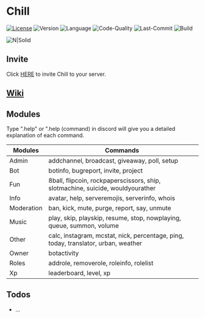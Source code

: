 # Chill

[![License](https://img.shields.io/github/license/mirko93s/Chill)](https://opensource.org/licenses/Apache-2.0)
![Version](https://img.shields.io/github/package-json/v/mirko93s/Chill)
![Language](https://img.shields.io/github/languages/top/mirko93s/Chill)
![Code-Quality](https://img.shields.io/codefactor/grade/github/mirko93s/Chill)
![Last-Commit](https://img.shields.io/github/last-commit/mirko93s/Chill)
![Build](https://img.shields.io/appveyor/ci/mirko93s/chill)

![N|Solid](https://cdn.discordapp.com/avatars/605894942275141672/444631c52d3b76e6c3ed70be25cf0222.png?size=128)

## Invite
Click [HERE](https://www.mirko93s.it/) to invite Chill to your server.


## [Wiki](https://github.com/mirko93s/Chill/wiki)

## Modules
Type ".help" or ".help (command) in discord will give you a detailed explanation of each command.

| Modules | Commands |
| ------ | ------ |
| Admin | addchannel, broadcast, giveaway, poll, setup |
| Bot | botinfo, bugreport, invite, project |
| Fun | 8ball, flipcoin, rockpaperscissors, ship, slotmachine, suicide, wouldyourather |
| Info | avatar, help, serveremojis, serverinfo, whois |
| Moderation | ban, kick, mute, purge, report, say, unmute |
| Music | play, skip, playskip, resume, stop, nowplaying, queue, summon, volume |
| Other | calc, instagram, mcstat, nick, percentage, ping, today, translator, urban, weather |
| Owner | botactivity |
| Roles | addrole, removerole, roleinfo, rolelist |
| Xp | leaderboard, level, xp |

## Todos

 - ...

[//]: # (Hidden stuff)
